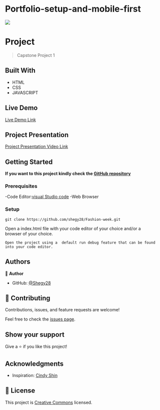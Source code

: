 # Portfolio-setup-and-mobile-first
![](https://img.shields.io/badge/Microverse-blueviolet)

# Project

> Capstone Project 1

## Built With

- HTML
- CSS
- JAVASCRIPT

## Live Demo 

[Live Demo Link](https://shegy28.github.io/Fashion-week/)

## Project Presentation

[Project Presentation Video Link](https://www.loom.com/share/c133879ea96a4e29846be2e0390ac07f)

## Getting Started

**If you want to this project kindly check the [ GitHub repository](https://github.com/shegy28/Fashion-week)**

### Prerequisites


-Code Editor:[visual Studio code](https://code.visualstudio.com/)
-Web Browser

### Setup

```
git clone https://github.com/shegy28/Fashion-week.git
```

Open a index.html file with your code editor of your choice and/or a browser of your choice.

```
Open the project using a  default run debug feature that can be found into your code editor.
```

## Authors

👤 **Author**

- GitHub: [@Shegy28](https://github.com/shegy28)

## 🤝 Contributing

Contributions, issues, and feature requests are welcome!

Feel free to check the [issues page](https://github.com/shegy28/Fashion-week/issues).

## Show your support

Give a ⭐️ if you like this project!

## Acknowledgments

- Inspiration: [Cindy Shin](https://www.behance.net/adagio07)

## 📝 License

This project is [Creative Commons](https://creativecommons.org/licenses/by-nc/4.0/) licensed.